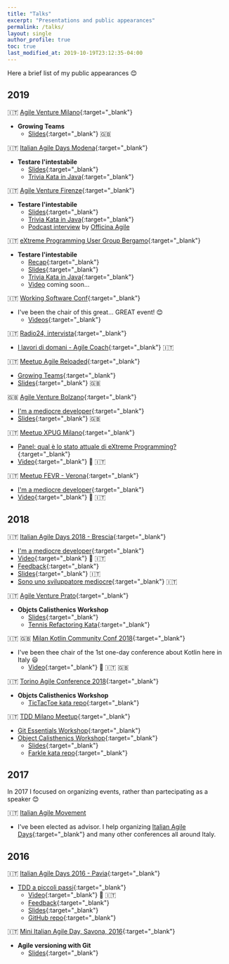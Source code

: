 ```yaml
---
title: "Talks"
excerpt: "Presentations and public appearances"
permalink: /talks/
layout: single
author_profile: true
toc: true
last_modified_at: 2019-10-19T23:12:35-04:00
---
```

Here a brief list of my public appearances :blush:

## 2019
:it: [Agile Venture Milano](https://www.agilemovement.it/venture/2020/milano/){:target="_blank"}  
* **Growing Teams**
  * [Slides](https://www.slideshare.net/FerdinandoSantacroce/growing-teams-152158846){:target="_blank"} :uk:

:it: [Italian Agile Days Modena](https://www.agileday.it/){:target="_blank"}  
* **Testare l'intestabile**
  * [Slides](https://www.slideshare.net/FerdinandoSantacroce/testare-lintestabile-italian-agile-days-2019-iad19){:target="_blank"}
  * [Trivia Kata in Java](https://github.com/jesuswasrasta/trivia-java){:target="_blank"}

:it: [Agile Venture Firenze](https://www.agilemovement.it/venture/2019/firenze/){:target="_blank"}  
* **Testare l'intestabile**
  * [Slides](https://www.slideshare.net/FerdinandoSantacroce/testare-lintestabile-workshop-agile-venture-firenze){:target="_blank"}
  * [Trivia Kata in Java](https://github.com/jesuswasrasta/trivia-java){:target="_blank"}
  * [Podcast interview](https://www.spreaker.com/user/10553302/intervista-ferdinandosantacroce-avfi) by [Officina Agile](https://www.officinaagile.it/)

:it: [eXtreme Programming User Group Bergamo](https://xpugbg.it/){:target="_blank"}  
* **Testare l'intestabile**
  * [Recap](https://xpugbg.it/blog/meetup-workshop-testare-l-intestabile-ferdinando-santacroce-resoconto/){:target="_blank"}
  * [Slides](https://www.slideshare.net/FerdinandoSantacroce/testare-lintestabile-workshop-xpugbg){:target="_blank"}
  * [Trivia Kata in Java](https://github.com/jesuswasrasta/trivia-java){:target="_blank"}
  * [Video](http://www.youtube.com/channel/UCkcDXjR2__NioW1m4voqH6w) coming soon...

:it: [Working Software Conf](https://www.agilemovement.it/workingsoftware/){:target="_blank"}  
* I've been the chair of this great... GREAT event! :blush: 
  * [Videos](https://vimeo.com/showcase/6189515){:target="_blank"}

:it: [Radio24, intervista](http://www.radio24.ilsole24ore.com/programma/i-lavori-di-domani/){:target="_blank"}  
 * [I lavori di domani - Agile Coach](http://www.radio24.ilsole24ore.com/programma/i-lavori-di-domani/agile-coach-175941-AC0jYqU){:target="_blank"} :it:

:it: [Meetup Agile Reloaded](https://www.meetup.com/it-IT/Agile-Reloaded-Meetup/){:target="_blank"}  
 * [Growing Teams](https://www.meetup.com/it-IT/Agile-Reloaded-Meetup/events/262065465/){:target="_blank"}
  * [Slides](https://www.slideshare.net/FerdinandoSantacroce/growing-teams-152158846){:target="_blank"} :uk:

:uk: [Agile Venture Bolzano](https://www.agilemovement.it/venture/2019/bolzano/){:target="_blank"}  
 * [I'm a mediocre developer](https://sessionize.com/s/ferdinando-santacroce/im_a_mediocre_developer/23243){:target="_blank"}
  * [Slides](https://www.slideshare.net/FerdinandoSantacroce/im-a-mediocre-developer-167929970){:target="_blank"} :uk:
 
:it: [Meetup XPUG Milano](https://www.meetup.com/it-IT/Milano-eXtreme-Programming-User-Group){:target="_blank"}  
 * [Panel: qual è lo stato attuale di eXtreme Programming?](https://www.meetup.com/it-IT/Milano-eXtreme-Programming-User-Group/events/260548356/){:target="_blank"}
  * [Video](https://www.youtube.com/watch?v=4CBU7G7s-wE){:target="_blank"} :movie_camera: :it:

:it: [Meetup FEVR - Verona](http://www.fevr.it){:target="_blank"}  
 * [I'm a mediocre developer](http://www.fevr.it/eventi/2019/03/im-a-mediocre-developer/){:target="_blank"}
  * [Video](https://www.facebook.com/marco.albarelli1/videos/10216948832264643/){:target="_blank"} :movie_camera: :it:

## 2018
:it: [Italian Agile Days 2018 - Brescia](https://www.agileday.it){:target="_blank"}  
 * [I'm a mediocre developer](https://www.agileday.it/front/sessions/im-a-mediocre-developer/){:target="_blank"}
  * [Video](https://vimeo.com/306402799){:target="_blank"} :movie_camera: :it:
  * [Feedback](https://www.linkedin.com/feed/update/urn:li:activity:6479380811970801664){:target="_blank"}
  * [Slides](https://www.slideshare.net/FerdinandoSantacroce/im-a-mediocre-developer){:target="_blank"} :it:
  * [Sono uno sviluppatore mediocre](http://www.mokabyte.it/2018/11/sviluppatoremediocre/){:target="_blank"} :it:

:it: [Agile Venture Prato](https://www.agileday.it/mini/2018/prato/){:target="_blank"}  
* **Objcts Calisthenics Workshop**
  * [Slides](https://www.slideshare.net/FerdinandoSantacroce/object-calisthenics-agile-venture-prato-2018){:target="_blank"}
  * [Tennis Refactoring Kata](https://github.com/jesuswasrasta/Tennis-Refactoring-Kata){:target="_blank"}

:it: :uk: [Milan Kotlin Community Conf 2018](https://milan.kotlincommunityconf.com){:target="_blank"}  
* I've been thee chair of the 1st one-day conference about Kotlin here in Italy :smiley:
  * [Video](https://vimeo.com/showcase/5286228){:target="_blank"} :movie_camera: :it: :uk:

:it: [Torino Agile Conference 2018](https://www.agileday.it/mini/2018/torino/#ferdinandosantacroce){:target="_blank"}  
* **Objcts Calisthenics Workshop**
  * [TicTacToe kata repo](https://github.com/jesuswasrasta/TicTacToe){:target="_blank"}

:it: [TDD Milano Meetup](https://www.meetup.com/it-IT/TDD-Milano){:target="_blank"}  
* [Git Essentials Workshop](https://www.meetup.com/it-IT/TDD-Milano/events/245383610/){:target="_blank"}
* [Object Calisthenics Workshop](https://www.meetup.com/it-IT/TDD-Milano/events/247937838/){:target="_blank"}
  * [Slides](https://www.slideshare.net/FerdinandoSantacroce/object-calisthenics-tdd-milano){:target="_blank"}
  * [Farkle kata repo](https://github.com/jesuswasrasta/KataFarkle){:target="_blank"}

## 2017
In 2017 I focused on organizing events, rather than partecipating as a speaker :blush:  

:it: [Italian Agile Movement](http://www.agilemovement.it/)
* I've been elected as advisor. I help organizing [Italian Agile Days](http://www.agileday.it/){:target="_blank"} and many other conferences all around Italy.

## 2016
:it: [Italian Agile Days 2016 - Pavia](http://www.agileday.it/2016/){:target="_blank"}
* [TDD a piccoli passi](http://www.agileday.it/front/sessions/4888/){:target="_blank"}
  * [Video](https://vimeo.com/198011164){:target="_blank"} :movie_camera: :it:
  * [Feedback](https://joind.in/event/iad16---italian-agile-days-2016/tdd-a-piccoli-passi){:target="_blank"}
  * [Slides](https://www.slideshare.net/FerdinandoSantacroce/tdd-a-piccoli-passi){:target="_blank"}
  * [GitHub repo](https://github.com/jesuswasrasta/SmallStepsTDD){:target="_blank"}

:it: [Mini Italian Agile Day, Savona, 2016](http://www.agileday.it/mini/2016/savona/){:target="_blank"}
* **Agile versioning with Git** 
  * [Slides](https://www.slideshare.net/FerdinandoSantacroce/agile-versioning-with-git-60998779){:target="_blank"}

